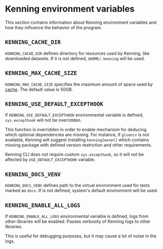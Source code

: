 # Kenning environment variables

This section contains information about Kenning environment variables and how they influence the behavior of the program.

## `KENNING_CACHE_DIR`

`KENNING_CACHE_DIR` defines directory for resources used by Kenning, like downloaded datasets.
If it is not defined, `$HOME/.kenning` will be used.

## `KENNING_MAX_CACHE_SIZE`

`KENNING_MAX_CACHE_SIZE` specifies the maximum amount of space used by [cache](kenning-cache-dir).
The default value is 50GB.

## `KENNING_USE_DEFAULT_EXCEPTHOOK`

If `KENNING_USE_DEFAULT_EXCEPTHOOK` environmental variable is defined, `sys.excepthook` will not be overridden.

This function is overridden in order to enable mechanism for deducing which optional dependencies are missing.
For instance, if `gluoncv` is not available, Kenning will suggest installing `kenning[mxnet]` which contains missing package with defined version restriction and other requirements.

Kenning CLI does not require custom `sys.excepthook`, so it will not be affected by `USE_DEFAULT_EXCEPTHOOK` variable.

## `KENNING_DOCS_VENV`

`KENNING_DOCS_VENV` defines path to the virtual environment used for tests marked as `docs`.
If is not defined, system's default environment will be used.

## `KENNING_ENABLE_ALL_LOGS`

If `KENNING_ENABLE_ALL_LOGS` environmental variable is defined, logs from other libraries will be enabled.
Passes verbosity of Kenning logs to other libraries.

This is useful for debugging purposes, but it may cause a lot of noise in the logs.
